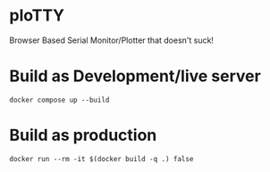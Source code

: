 # ploTTY
Browser Based Serial Monitor/Plotter that doesn't suck!

# Build as Development/live server
`docker compose up --build`

# Build as production
`docker run --rm -it $(docker build -q .) false`
